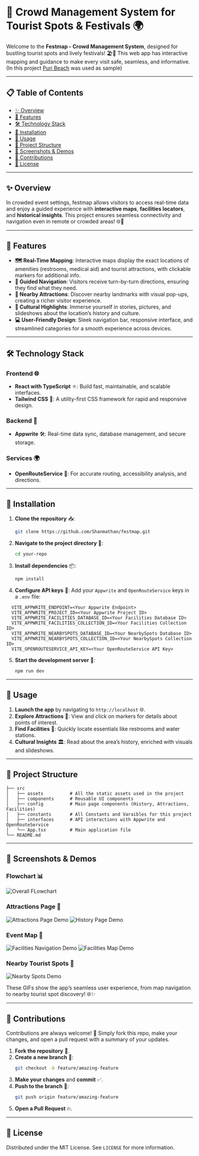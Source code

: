 # 🎉 Crowd Management System for Tourist Spots & Festivals 🌍

Welcome to the **Festmap - Crowd Management System**, designed for bustling tourist spots and lively festivals! 🏖️🎉 This web app has interactive mapping and guidance to make every visit safe, seamless, and informative. (In this project [Puri Beach](https://odishatourism.gov.in/content/tourism/en/discover/attractions/beaches/puri-beach.html) was used as sample)

---

## 📋 Table of Contents

- [✨ Overview](#-overview)
- [🌟 Features](#-features)
- [🛠️ Technology Stack](#-technology-stack)
- [🚀 Installation](#-installation)
- [📖 Usage](#-usage)
- [📂 Project Structure](#-project-structure)
- [📸 Screenshots & Demos](#-screenshots--demos)
- [🤝 Contributions](#-contributions)
- [📜 License](#-license)

---

## ✨ Overview

In crowded event settings, festmap allows visitors to access real-time data and enjoy a guided experience with **interactive maps**, **facilities locators**, and **historical insights**. This project ensures seamless connectivity and navigation even in remote or crowded areas! 🌐💼

---

## 🌟 Features

- **🗺️ Real-Time Mapping**: Interactive maps display the exact locations of amenities (restrooms, medical aid) and tourist attractions, with clickable markers for additional info.
- **📍 Guided Navigation**: Visitors receive turn-by-turn directions, ensuring they find what they need.
- **📸 Nearby Attractions**: Discover nearby landmarks with visual pop-ups, creating a richer visitor experience.
- **📜 Cultural Highlights**: Immerse yourself in stories, pictures, and slideshows about the location’s history and culture.
- **💻 User-Friendly Design**: Sleek navigation bar, responsive interface, and streamlined categories for a smooth experience across devices.

---

## 🛠️ Technology Stack

### Frontend 🌐

- **React with TypeScript** ⚛️: Build fast, maintainable, and scalable interfaces.
- **Tailwind CSS** 🎨: A utility-first CSS framework for rapid and responsive design.

### Backend 🔧

- **Appwrite** 🛠️: Real-time data sync, database management, and secure storage.

### Services 🌍

- **OpenRouteService** 🚗: For accurate routing, accessibility analysis, and directions.

---

## 🚀 Installation

1. **Clone the repository** 📥:
   ```bash
   git clone https://github.com/Shanmathan/festmap.git
   ```
2. **Navigate to the project directory** 📂:
   ```bash
   cd your-repo
   ```
3. **Install dependencies** 📦:
   ```bash
   npm install
   ```
4. **Configure API keys** 🔑: Add your `Appwrite` and `OpenRouteService` keys in a `.env` file:

```plaintext
  VITE_APPWRITE_ENDPOINT=<Your Appwrite Endpoint>
  VITE_APPWRITE_PROJECT_ID=<Your Appwrite Project ID>
  VITE_APPWRITE_FACILITIES_DATABASE_ID=<Your Facilities Database ID>
  VITE_APPWRITE_FACILITIES_COLLECTION_ID=<Your Facilities Collection ID>
  VITE_APPWRITE_NEARBYSPOTS_DATABASE_ID=<Your NearbySpots Database ID>
  VITE_APPWRITE_NEARBYSPOTS_COLLECTION_ID=<Your NearbySpots Collection ID>
  VITE_OPENROUTESERVICE_API_KEY=<Your OpenRouteService API Key>
```

5. **Start the development server** 🏃:
   ```bash
   npm run dev
   ```

---

## 📖 Usage

1. **Launch the app** by navigating to `http://localhost` 🌐.
2. **Explore Attractions** 🌅: View and click on markers for details about points of interest.
3. **Find Facilities** 🏥: Quickly locate essentials like restrooms and water stations.
4. **Cultural Insights** 🏛️: Read about the area’s history, enriched with visuals and slideshows.

---

## 📂 Project Structure

```plaintext
├── src
│   ├── assets          # All the static assets used in the project
│   ├── components      # Reusable UI components
│   ├── config          # Main page components (History, Attractions, Facilities)
│   ├── constants       # All Constants and Varaibles for this project
│   ├── interfaces      # API interactions with Appwrite and OpenRouteService
│   └── App.tsx         # Main application file
└── README.md
```

---

## 📸 Screenshots & Demos

### Flowchart 📊

![Overall FLowchart](screenshots/flowchart.jpg)

### Attractions Page 🎉

![Attractions Page Demo](screenshots/attractionspage.png)
![History Page Demo](screenshots/historypage.png)

### Event Map 🏥

![Facilities Navigation Demo](screenshots/facilitiesnavigation.png)
![Facilities Map Demo](screenshots/eventmap.png)

### Nearby Tourist Spots 🌆

![Nearby Spots Demo](screenshots/nearbytouristspots.png)

These GIFs show the app’s seamless user experience, from map navigation to nearby tourist spot discovery! 🌐✨

---

## 🤝 Contributions

Contributions are always welcome! 🎉 Simply fork this repo, make your changes, and open a pull request with a summary of your updates.

1. **Fork the repository** 🍴.
2. **Create a new branch** 🔄:
   ```bash
   git checkout -b feature/amazing-feature
   ```
3. **Make your changes** and **commit** ✅.
4. **Push to the branch** 🚀:
   ```bash
   git push origin feature/amazing-feature
   ```
5. **Open a Pull Request** 🔥.

---

## 📜 License

Distributed under the MIT License. See `LICENSE` for more information.
